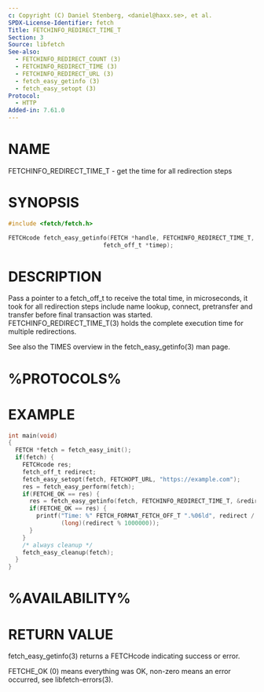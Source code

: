```yaml
---
c: Copyright (C) Daniel Stenberg, <daniel@haxx.se>, et al.
SPDX-License-Identifier: fetch
Title: FETCHINFO_REDIRECT_TIME_T
Section: 3
Source: libfetch
See-also:
  - FETCHINFO_REDIRECT_COUNT (3)
  - FETCHINFO_REDIRECT_TIME (3)
  - FETCHINFO_REDIRECT_URL (3)
  - fetch_easy_getinfo (3)
  - fetch_easy_setopt (3)
Protocol:
  - HTTP
Added-in: 7.61.0
---
```


# NAME

FETCHINFO_REDIRECT_TIME_T - get the time for all redirection steps

# SYNOPSIS

~~~c
#include <fetch/fetch.h>

FETCHcode fetch_easy_getinfo(FETCH *handle, FETCHINFO_REDIRECT_TIME_T,
                           fetch_off_t *timep);
~~~

# DESCRIPTION

Pass a pointer to a fetch_off_t to receive the total time, in microseconds, it
took for all redirection steps include name lookup, connect, pretransfer and
transfer before final transaction was started.
FETCHINFO_REDIRECT_TIME_T(3) holds the complete execution time for
multiple redirections.

See also the TIMES overview in the fetch_easy_getinfo(3) man page.

# %PROTOCOLS%

# EXAMPLE

~~~c
int main(void)
{
  FETCH *fetch = fetch_easy_init();
  if(fetch) {
    FETCHcode res;
    fetch_off_t redirect;
    fetch_easy_setopt(fetch, FETCHOPT_URL, "https://example.com");
    res = fetch_easy_perform(fetch);
    if(FETCHE_OK == res) {
      res = fetch_easy_getinfo(fetch, FETCHINFO_REDIRECT_TIME_T, &redirect);
      if(FETCHE_OK == res) {
        printf("Time: %" FETCH_FORMAT_FETCH_OFF_T ".%06ld", redirect / 1000000,
               (long)(redirect % 1000000));
      }
    }
    /* always cleanup */
    fetch_easy_cleanup(fetch);
  }
}
~~~

# %AVAILABILITY%

# RETURN VALUE

fetch_easy_getinfo(3) returns a FETCHcode indicating success or error.

FETCHE_OK (0) means everything was OK, non-zero means an error occurred, see
libfetch-errors(3).
